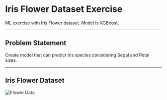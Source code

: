 # Iris Flower Dataset Exercise

ML exercise with Iris Flower dataset. Model is XGBoost.

---
## Problem Statement

Create model that can predict Iris species considering Sepal and Petal sizes.

---
## Iris Flower Dataset
![Flower Data](https://miro.medium.com/max/3000/0*SHhnoaaIm36pc1bd)
